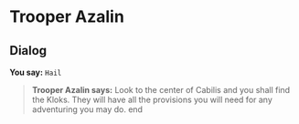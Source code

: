 # Trooper Azalin


## Dialog

**You say:** `Hail`



>**Trooper Azalin says:** Look to the center of Cabilis and you shall find the Kloks.  They will have all the provisions you will need for any adventuring you may do.
end





